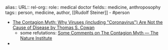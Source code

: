 alias::
URL::
rel-org::
role:: medical doctor
fields:: medicine, anthroposophy
tags:: person, medicine, author, [[Rudolf Steiner]]
	- #person
- [The Contagion Myth: Why Viruses (including "Coronavirus") Are Not the Cause of Disease by Thomas S. Cowan](https://www.goodreads.com/en/book/show/54786062-the-contagion-myth)
	- some refutations: [Some Comments on The Contagion Myth — The Nature Institute](https://www.natureinstitute.org/article/craig-holdrege-and-jon-mcalice/some-comments-on-the-contagion-myth)
-
